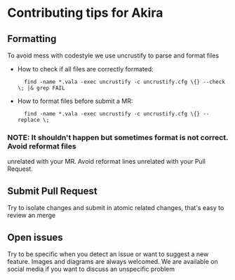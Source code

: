 # Contributing tips for Akira

## Formatting

To avoid mess with codestyle we use uncrustify to parse and format files

- How to check if all files are correctly formated:

        find -name *.vala -exec uncrustify -c uncrustify.cfg \{} --check \; |& grep FAIL

- How to format files before submit a MR:

        find -name *.vala -exec uncrustify -c uncrustify.cfg \{} --replace \;

### NOTE: It shouldn't happen but sometimes format is not correct. Avoid reformat files
unrelated with your MR. Avoid reformat lines unrelated with your Pull Request.

## Submit Pull Request

Try to isolate changes and submit in atomic related changes, that's easy to review an merge

## Open issues

Try to be specific when you detect an issue or want to suggest a new feature. Images and diagrams
are always welcomed. We are available on social media if you want to discuss an unspecific problem
